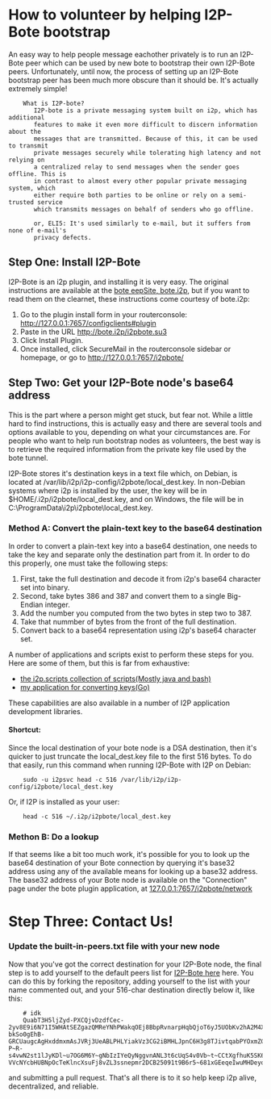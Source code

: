 
How to volunteer by helping I2P-Bote bootstrap
==============================================

An easy way to help people message eachother privately is to run an I2P-Bote
peer which can be used by new bote to bootstrap their own I2P-Bote peers.
Unfortunately, until now, the process of setting up an I2P-Bote bootstrap peer
has been much more obscure than it should be. It's actually extremely simple!

        What is I2P-bote?
           I2P-bote is a private messaging system built on i2p, which has additional
           features to make it even more difficult to discern information about the
           messages that are transmitted. Because of this, it can be used to transmit
           private messages securely while tolerating high latency and not relying on
           a centralized relay to send messages when the sender goes offline. This is
           in contrast to almost every other popular private messaging system, which
           either require both parties to be online or rely on a semi-trusted service
           which transmits messages on behalf of senders who go offline.

           or, ELI5: It's used similarly to e-mail, but it suffers from none of e-mail's
           privacy defects.

Step One: Install I2P-Bote
--------------------------

I2P-Bote is an i2p plugin, and installing it is very easy. The original
instructions are available at the [bote eepSite, bote.i2p](http://bote.i2p/install/),
but if you want to read them on the clearnet, these instructions come courtesy
of bote.i2p:


 1. Go to the plugin install form in your routerconsole: http://127.0.0.1:7657/configclients#plugin
 2. Paste in the URL http://bote.i2p/i2pbote.su3
 3. Click Install Plugin.
 4. Once installed, click SecureMail in the routerconsole sidebar or homepage, or go to http://127.0.0.1:7657/i2pbote/


Step Two: Get your I2P-Bote node's base64 address
-------------------------------------------------

This is the part where a person might get stuck, but fear not. While a little
hard to find instructions, this is actually easy and there are several tools and
options available to you, depending on what your circumstances are. For people
who want to help run bootstrap nodes as volunteers, the best way is to retrieve
the required information from the private key file used by the bote tunnel.

I2P-Bote stores it's destination keys in a text file which, on Debian, is
located at /var/lib/i2p/i2p-config/i2pbote/local_dest.key. In non-Debian systems
where i2p is installed by the user, the key will be in
$HOME/.i2p/i2pbote/local_dest.key, and on Windows, the file will be in
C:\\ProgramData\\i2p\\i2pbote\\local_dest.key.

### Method A: Convert the plain-text key to the base64 destination

In order to convert a plain-text key into a base64 destination, one needs to
take the key and separate only the destination part from it. In order to do this
properly, one must take the following steps:

  1. First, take the full destination and decode it from i2p's base64 character
   set into binary.
  2. Second, take bytes 386 and 387 and convert them to a single Big-Endian
   integer.
  3. Add the number you computed from the two bytes in step two to 387.
  4. Take that nummber of bytes from the front of the full destination.
  5. Convert back to a base64 representation using i2p's base64 character set.

A number of applications and scripts exist to perform these steps for you. Here
are some of them, but this is far from exhaustive:

  * [the i2p.scripts collection of scripts(Mostly java and bash)](https://github.com/i2p/i2p.scripts)
  * [my application for converting keys(Go)](https://github.com/eyedeekay/keyto)

These capabilities are also available in a number of I2P application development
libraries.

#### Shortcut:

Since the local destination of your bote node is a DSA destination, then it's
quicker to just truncate the local_dest.key file to the first 516 bytes. To do
that easily, run this command when running I2P-Bote with I2P on Debian:

        sudo -u i2psvc head -c 516 /var/lib/i2p/i2p-config/i2pbote/local_dest.key

Or, if I2P is installed as your user:

        head -c 516 ~/.i2p/i2pbote/local_dest.key

### Methon B: Do a lookup

If that seems like a bit too much work, it's possible for you to look up the
base64 destination of your Bote connection by querying it's base32 address using
any of the available means for looking up a base32 address. The base32 address
of your Bote node is available on the "Connection" page under the bote plugin
application, at [127.0.0.1:7657/i2pbote/network](http://127.0.0.1:7657/i2pbote/network)

Step Three: Contact Us!
=======================

### Update the built-in-peers.txt file with your new node

Now that you've got the correct destination for your I2P-Bote node, the final
step is to add yourself to the default peers list for [I2P-Bote here](https://github.com/i2p/i2p.i2p-bote/tree/master/core/src/main/resources/i2p/bote/network)
here. You can do this by forking the repository, adding yourself to the list
with your name commented out, and your 516-char destination directly below it,
like this:

        # idk
        QuabT3H5ljZyd-PXCQjvDzdfCec-2yv8E9i6N71I5WHAtSEZgazQMReYNhPWakqOEj8BbpRvnarpHqbQjoT6yJ5UObKv2hA2M4XrroJmydPV9CLJUCqgCqFfpG-bkSo0gEhB-GRCUaugcAgHxddmxmAsJVRj3UeABLPHLYiakVz3CG2iBMHLJpnC6H3g8TJivtqabPYOxmZGCI-P~R-s4vwN2st1lJyKDl~u7OG6M6Y~gNbIzIYeQyNggvnANL3t6cUqS4v0Vb~t~CCtXgfhuK5SK65Rtkt2Aid3s7mrR2hDxK3SIxmAsHpnQ6MA~z0Nus-VVcNYcbHUBNpOcTeKlncXsuFj8vZL3ssnepmr2DCB25091t9B6r5~681xGEeqeIwuMHDeyoXIP0mhEcy3aEB1jcchLBRLMs6NtFKPlioxz0~Vs13VaNNP~78bTjFje5ya20ahWlO0Md~x5P5lWLIKDgaqwNdIrijtZAcILn1h18tmABYauYZQtYGyLTOXAAAA

and submitting a pull request. That's all there is to it so help keep i2p alive,
decentralized, and reliable.
